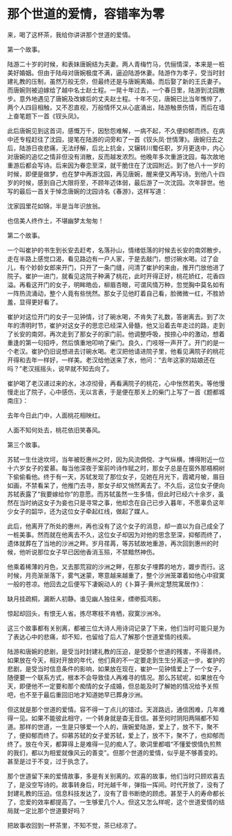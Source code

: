 # 那个世道的爱情，容错率为零

来，喝了这杯茶，我给你讲讲那个世道的爱情。 

第一个故事。 

陆游二十岁的时候，和表妹唐婉结为夫妻。两人青梅竹马，伉俪情深，本来是一桩美好婚姻。但由于陆母对唐婉极度不满，逼迫陆游休妻。陆游作为孝子，受当时封建礼教的压制，虽然万般无奈，但最终还是与唐婉离婚。而后娶了新的王氏妻子。而唐婉则被迫嫁给了越中名士赵士程。一晃十年过去，一个春日里，陆游到沈园散步。意外地遇见了唐婉及改嫁后的丈夫赵士程。十年不见，唐婉已比当年憔悴了，两个人四目相触，又不忍直视，万般情怀又从心底涌出，陆游触景伤情，而后在墙上奋笔题下一首《钗头凤》。 

此后唐婉见到这首词，感慨万千，因愁怨难解，一病不起，不久便抑郁而终。在病中还专程赶往了沈园，提笔在陆游的词旁和了一首《钗头凤·世情薄》。唐婉归去之后，陆游日夜悲痛，无法纾解，后北上抗金，又辗转川蜀任职，岁月更迭中，内心对唐婉的追忆之情非但没有消散，反而越发浓烈。他晚年多次重游沈园，每次故地重游后都会写诗。后来因为眷恋至深，就干脆住在了沈园附近。到了他八十一岁的时候，即便是做梦，也在梦中再游沈园，再见唐婉，醒来便又再写诗。到他八十四岁的时候，感到自己大限将至，不顾年迈体弱，最后游了一次沈园。次年辞世。他写的最后一首关于悼念唐婉的沈园诗名《春游》，这样写道： 

沈家园里花如锦，半是当年识放翁。 

也信美人终作土，不堪幽梦太匆匆！ 

第二个故事。 

一个叫崔护的书生到长安去赶考，名落孙山，情绪低落的时候去长安的南郊散步。走在半路上感觉口渴，看见路边有一户人家，于是去敲门，想讨碗水喝。过了会儿，有个妙龄女郎来开门，只开了一条门缝，问清了崔护的来由，推开门放他进了院子。崔护一进门，就看见这院子种满了桃花，此时开得正好，桃花娇红，花香四溢。再看这开门的女子，明眸皓齿，柳眉杏眼，可谓风情万种，忽觉胸中莫名如有一阵热流涌动，整个人竟有些恍然。那女子见他盯着自己看，脸微微一红，不胜娇羞，显得更好看了。 

崔护对这位开门的女子一见钟情，讨了碗水喝，不肯失了礼数，答谢离去。到了次年的清明时节，崔护对这女子的思恋已经深入骨髓，他又沿着去年走过的路，走到了长安的南郊，再次走到了那女子的家门前。他调整呼吸，按捺心中的激动，想着重逢的第一句招呼，然后慎重地叩响了柴门。良久，门吱呀一声开了。开门的是一个老汉。崔护仍旧说想进去讨碗水喝。老汉把他请进院子里，他看见满院子的桃花开得和去年一样好，一样美。老汉给他送来了水，他问：“去年这家的姑娘还在吗？”老汉摇摇头，说早就不知去向了。 

崔护喝了老汉递过来的水，冰凉彻骨，再看满院子的桃花，心中怅然若失。等他慢慢走出了院子，心中感伤，无以言表，于是便在那关上的柴门上写了一首《题都城南庄》： 

去年今日此门中，人面桃花相映红。 

人面不知何处去，桃花依旧笑春风。 

第三个故事。 

苏轼一生仕途坎坷，当年被贬惠州之时，因为风流倜傥、才气纵横，博得附近一位十六岁女子的爱慕。每当他深夜于案前吟诗作赋之时，那女子总是在窗外那梧桐树下偷偷看他。终于有一天，苏轼发现了那位女子，见她在月光下，霞裙月帔，眉目如画，不禁看呆了，他推门去寻，那女子却又悄然离去了。不久后，这位女子便向苏轼表露了“我要嫁给你”的意愿。而苏轼虽然一生多情，但此时已经六十余岁，虽然在当时纳这女子为妾也只是寻常之事，他却念在自己已步入暮年，不愿辜负这年少女子的韶华，还为这位女子牵起红线，做起了媒人。 

此后，他离开了所处的惠州，再也没有了这个女子的消息，却一直以为自己成全了一桩美事。然而就在他离去不久，这位女子却因为对他的思念至深，抑郁而终了，遗体就葬在了当地的沙洲之畔。岁月荏苒，等苏轼故地重游，再次回到惠州的时候，他听说那位女子早已因他香消玉殒，不禁黯然神伤。 

他乘着稀薄的月色，又去那荒寂的沙洲之畔，在那女子埋葬的地方，踱步而行。这时候，月亮渐渐落下，雾气迷蒙，寒意越来越重了，整个沙洲笼罩着如他心中寂寞一般的苍凉。他回去之后便写下凄婉动人的《卜算子·黄州定慧院寓居作》： 

缺月挂疏桐，漏断人初静。谁见幽人独往来，缥缈孤鸿影。 

惊起却回头，有恨无人省。拣尽寒枝不肯栖，寂寞沙洲冷。 

这三个故事都有关别离，都被三位大诗人用诗词记录了下来，他们当时可能只是为了表达心中的悲痛，却不知，也留给了后人了解那个世道爱情的线索。 

陆游和唐婉的悲剧，是受当时封建礼教的压迫，是受那个世道的残害，不得善终。如果放在今天，相对开放的年代，他们真的不一定要走到生生分离这一步。崔护的悲剧，是受当时信息条件的影响，如果放在现在，崔护一见钟情爱上了一个女子，随便要一个联系方式，根本不会导致佳人再难寻的情况。那么苏轼呢，如果放在今天，即便他不一定要和那个痴情的女子成婚，但总能及时了解她的情况给予关照吧，也不至于最后重回旧地才知道她早已葬身沙洲。 

但这就是那个世道的爱情。容不得一丁点儿的错过。天涯路远，通信困难，几年难得一见。如果不能彼此相守，一个转身就是杳无音信。甚至何时阴阳两隔都不知道。那样的世道，一生是只够爱一个人的，唐婉爱陆游，爱上了，放不下，聚不了，便抑郁而终了。仰慕苏轼的女子爱苏轼，爱上了，放不下，聚不了，也抑郁而终了。放在今天，都算得上是难得一见的痴人了。歌词里都唱“不懂爱恨情仇煎熬的我们，都以为相爱就像风云的善变”。但那个世道的爱情，似乎是不够善变的。甚至是过于不变，过于执念了。 

那个世道留下来的爱情故事，多是有关别离的。欢喜的故事，他们当时只顾欢喜去了，是没空写诗的。故事转身后，时光越千年，弹指一挥间。时代开放了，没有了封建礼教的压迫。信息科技发达了，没有了音书断绝的顾虑。甚至于人的寿命都长了，恋爱的效率都提高了。一生够爱几个人。但这又怎么样呢，这个世道爱情的结局就一定比那个世道要好吗？ 

把故事收回到一杯茶里，不知不觉，茶已经凉了。